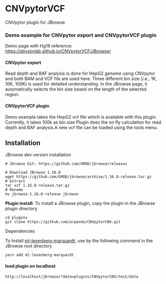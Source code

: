 # CNVpytorVCF
CNVpytor plugin for JBrowse


### Demo example for CNVpytor export and CNVpytorVCF plugin
Demo page with Hg19 reference: https://abyzovlab.github.io/CNVpytorVCF/JBrowse/
#### CNVpytor export
Read depth and BAF analysis is done for HepG2 genome using CNVpytor and both BAM and VCF file are used here. Three different bin size (i.e.; 1K, 10K, 100K) is used for detailed understanding. In the JBrowse page, it automatically selects the bin size based on the length of the selected region.
#### CNVpytorVCF plugin
Demo example takes the HepG2 vcf file which is available with this plugin. Currently, it takes 100k as bin size
Plugin does the on fly calculation for read depth and BAF analysis.A new vcf file can be loaded using the tools menu. 





## Installation
JBrowse dev version installation
```
# Jbrowse Git: https://github.com/GMOD/jbrowse/releases

# Download JBrowse 1.16.8
wget https://github.com/GMOD/jbrowse/archive/1.16.8-release.tar.gz
# Extract
tar xzf 1.16.8-release.tar.gz
# Rename
mv jbrowse-1.16.8-release jbrowse
```
**Plugin install:** To install a JBrowse plugin, copy the plugin in the JBrowse plugin directory 


```
cd plugins
git clone https://github.com/arpanda/CNVpytorCNV.git
```
Dependencies
 
To Install [ml-levenberg-marquardt](https://www.npmjs.com/package/ml-levenberg-marquardt), use by the following command in the JBrowse root directory
```batch
yarn add ml-levenberg-marquardt
```


 #### load plugin on localhost
 ```
 http://localhost/jbrowse/?data=plugins/CNVpytorCNV/test/data

